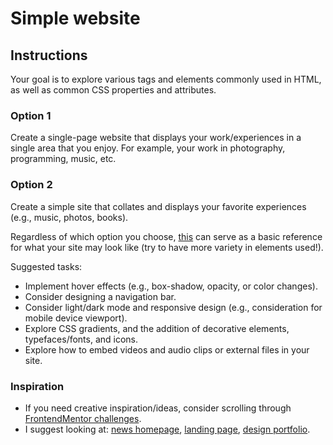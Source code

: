 # Simple website

## Instructions

Your goal is to explore various tags and elements commonly used in HTML, as well as common CSS properties and
attributes.

### Option 1

Create a single-page website that displays your work/experiences in a single area that you enjoy.
For example, your work in photography, programming, music, etc.

### Option 2

Create a simple site that collates and displays your favorite experiences (e.g., music, photos, books).

Regardless of which option you choose, [this](https://chjus.github.io/ChJus/) can serve as a basic reference for what
your site may look like (try to have more variety in elements used!).

Suggested tasks:

- Implement hover effects (e.g., box-shadow, opacity, or color changes).
- Consider designing a navigation bar.
- Consider light/dark mode and responsive design (e.g., consideration for mobile device viewport).
- Explore CSS gradients, and the addition of decorative elements, typefaces/fonts, and icons.
- Explore how to embed videos and audio clips or external files in your site.

### Inspiration

- If you need creative inspiration/ideas, consider scrolling
  through [FrontendMentor challenges](https://www.frontendmentor.io/challenges).
- I suggest looking at: [news homepage](https://www.frontendmentor.io/challenges/news-homepage-H6SWTa1MFl),
  [landing page](https://www.frontendmentor.io/challenges/equalizer-landing-page-7VJ4gp3DE),
  [design portfolio](https://www.frontendmentor.io/challenges/singlepage-design-portfolio-2MMhyhfKVo).